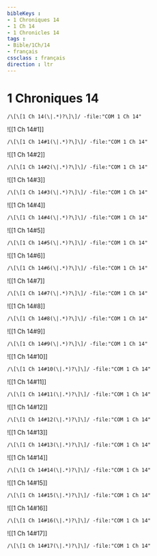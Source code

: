 ```yaml
---
bibleKeys : 
- 1 Chroniques 14
- 1 Ch 14
- 1 Chronicles 14
tags : 
- Bible/1Ch/14
- français
cssclass : français
direction : ltr
---
```


# 1 Chroniques 14

```query
/\[\[1 Ch 14(\|.*)?\]\]/ -file:"COM 1 Ch 14"
```



![[1 Ch 14#1]]

```query
/\[\[1 Ch 14#1(\|.*)?\]\]/ -file:"COM 1 Ch 14"
```

![[1 Ch 14#2]]

```query
/\[\[1 Ch 14#2(\|.*)?\]\]/ -file:"COM 1 Ch 14"
```

![[1 Ch 14#3]]

```query
/\[\[1 Ch 14#3(\|.*)?\]\]/ -file:"COM 1 Ch 14"
```

![[1 Ch 14#4]]

```query
/\[\[1 Ch 14#4(\|.*)?\]\]/ -file:"COM 1 Ch 14"
```

![[1 Ch 14#5]]

```query
/\[\[1 Ch 14#5(\|.*)?\]\]/ -file:"COM 1 Ch 14"
```

![[1 Ch 14#6]]

```query
/\[\[1 Ch 14#6(\|.*)?\]\]/ -file:"COM 1 Ch 14"
```

![[1 Ch 14#7]]

```query
/\[\[1 Ch 14#7(\|.*)?\]\]/ -file:"COM 1 Ch 14"
```

![[1 Ch 14#8]]

```query
/\[\[1 Ch 14#8(\|.*)?\]\]/ -file:"COM 1 Ch 14"
```

![[1 Ch 14#9]]

```query
/\[\[1 Ch 14#9(\|.*)?\]\]/ -file:"COM 1 Ch 14"
```

![[1 Ch 14#10]]

```query
/\[\[1 Ch 14#10(\|.*)?\]\]/ -file:"COM 1 Ch 14"
```

![[1 Ch 14#11]]

```query
/\[\[1 Ch 14#11(\|.*)?\]\]/ -file:"COM 1 Ch 14"
```

![[1 Ch 14#12]]

```query
/\[\[1 Ch 14#12(\|.*)?\]\]/ -file:"COM 1 Ch 14"
```

![[1 Ch 14#13]]

```query
/\[\[1 Ch 14#13(\|.*)?\]\]/ -file:"COM 1 Ch 14"
```

![[1 Ch 14#14]]

```query
/\[\[1 Ch 14#14(\|.*)?\]\]/ -file:"COM 1 Ch 14"
```

![[1 Ch 14#15]]

```query
/\[\[1 Ch 14#15(\|.*)?\]\]/ -file:"COM 1 Ch 14"
```

![[1 Ch 14#16]]

```query
/\[\[1 Ch 14#16(\|.*)?\]\]/ -file:"COM 1 Ch 14"
```

![[1 Ch 14#17]]

```query
/\[\[1 Ch 14#17(\|.*)?\]\]/ -file:"COM 1 Ch 14"
```

